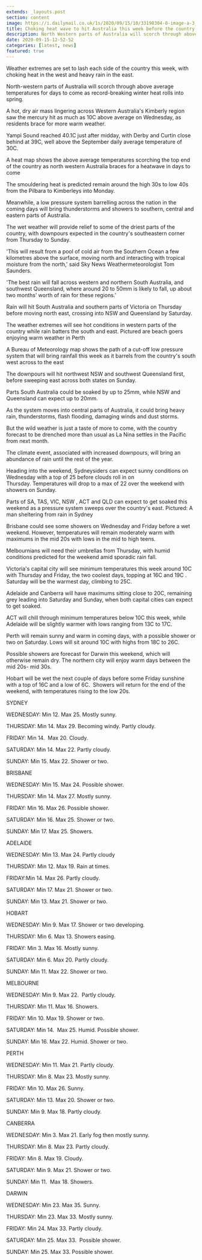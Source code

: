 ```yaml
---
extends: _layouts.post
section: content
image: https://i.dailymail.co.uk/1s/2020/09/15/10/33198304-0-image-a-3_1600160555643.jpg 
title: Choking heat wave to hit Australia this week before the country is battered with heavy rain 
description: North Western parts of Australia will scorch through above average temperatures for days to come as record-breaking winter heat rolls into spring.  
date: 2020-09-15-12-52-52 
categories: [latest, news] 
featured: true 
--- 
```

Weather extremes are set to lash each side of the country this week, with choking heat in the west and heavy rain in the east. 

North-western parts of Australia will scorch through above average temperatures for days to come as record-breaking winter heat rolls into spring. 

A hot, dry air mass lingering across Western Australia's Kimberly region saw the mercury hit as much as 10C above average on Wednesday, as residents brace for more warm weather.  

Yampi Sound reached 40.1C just after midday, with Derby and Curtin close behind at 39C, well above the September daily average temperature of 30C.  

A heat map shows the above average temperatures scorching the top end of the country as north western Australia braces for a heatwave in days to come

The smouldering heat is predicted remain around the high 30s to low 40s from the Pilbara to Kimberleys into Monday.  

Meanwhile, a low pressure system barrelling across the nation in the coming days will bring thunderstorms and showers to southern, central and eastern parts of Australia. 

The wet weather will provide relief to some of the driest parts of the country, with downpours expected in the country's southeastern corner from Thursday to Sunday.      

'This will result from a pool of cold air from the Southern Ocean a few kilometres above the surface, moving north and interacting with tropical moisture from the north,' said Sky News Weathermeteorologist Tom Saunders.

'The best rain will fall across western and northern South Australia, and southwest Queensland, where around 20 to 50mm is likely to fall, up about two months’ worth of rain for these regions.'

Rain will hit South Australia and southern parts of Victoria on Thursday before moving north east, crossing into NSW and Queensland by Saturday. 

The weather extremes will see hot conditions in western parts of the country while rain batters the south and east. Pictured are beach goers enjoying warm weather in Perth  

A Bureau of Meteorology map shows the path of a cut-off low pressure system that will bring rainfall this week as it barrels from the country's south west across to the east

The downpours will hit northwest NSW and southwest Queensland first, before sweeping east across both states on Sunday. 

Parts South Australia could be soaked by up to 25mm, while NSW and Queensland can expect up to 20mm. 

As the system moves into central parts of Australia, it could bring heavy rain, thunderstorms, flash flooding, damaging winds and dust storms. 

But the wild weather is just a taste of more to come, with the country forecast to be drenched more than usual as La Nina settles in the Pacific from next month. 

The climate event, associated with increased downpours, will bring an abundance of rain until the rest of the year. 

Heading into the weekend, Sydneysiders can expect sunny conditions on Wednesday with a top of 25 before clouds roll in on Thursday. Temperatures will drop to a max of 22 over the weekend with showers on Sunday. 

Parts of SA, TAS, VIC, NSW , ACT and QLD can expect to get soaked this weekend as a pressure system sweeps over the country's east. Pictured: A man sheltering from rain in Sydney

Brisbane could see some showers on Wednesday and Friday before a wet weekend. However, temperatures will remain moderately warm with maximums in the mid 20s with lows in the mid to high teens. 

Melbournians will need their umbrellas from Thursday, with humid conditions predicted for the weekend amid sporadic rain fall. 

Victoria's capital city will see minimum temperatures this week around 10C with Thursday and Friday, the two coolest days, topping at 16C and 19C . Saturday will be the warmest day, climbing to 25C. 

Adelaide and Canberra will have maximums sitting close to 20C, remaining grey leading into Saturday and Sunday, when both capital cities can expect to get soaked.

ACT will chill through minimum temperatures below 10C this week, while Adelaide will be slightly warmer with lows ranging from 13C to 17C. 

Perth will remain sunny and warm in coming days, with a possible shower or two on Saturday. Lows will sit around 10C with highs from 18C to 26C. 

Possible showers are forecast for Darwin this weekend, which will otherwise remain dry. The northern city will enjoy warm days between the mid 20s- mid 30s.

Hobart will be wet the next couple of days before some Friday sunshine with a top of 16C and a low of 6C.  Showers will return for the end of the weekend, with temperatures rising to the low 20s. 

SYDNEY  

WEDNESDAY: Min 12. Max 25. Mostly sunny.

THURSDAY: Min 14. Max 29. Becoming windy. Partly cloudy.

FRIDAY: Min 14.  Max 20. Cloudy.

SATURDAY: Min 14. Max 22. Partly cloudy.

SUNDAY: Min 15. Max 22. Shower or two.

BRISBANE 

WEDNESDAY: Min 15. Max 24. Possible shower.

THURSDAY: Min 14. Max 27. Mostly sunny.

FRIDAY: Min 16. Max 26. Possible shower.

SATURDAY: Min 16. Max 25. Shower or two.

SUNDAY: Min 17. Max 25. Showers.

ADELAIDE

WEDNESDAY: Min 13. Max 24. Partly cloudy

THURSDAY: Min 12. Max 19. Rain at times.

FRIDAY:Min 14. Max 26. Partly cloudy.

SATURDAY: Min 17. Max 21. Shower or two.

SUNDAY: Min 13. Max 21. Shower or two.

HOBART 

WEDNESDAY: Min 9. Max 17. Shower or two developing.

THURSDAY: Min 6. Max 13. Showers easing.

FRIDAY: Min 3. Max 16. Mostly sunny.

SATURDAY: Min 6. Max 20. Partly cloudy.

SUNDAY: Min 11. Max 22. Shower or two.

MELBOURNE 

WEDNESDAY: Min 9. Max 22.  Partly cloudy.

THURSDAY: Min 11. Max 16. Showers.

FRIDAY: Min 10. Max 19. Shower or two.

SATURDAY: Min 14.  Max 25. Humid. Possible shower.

SUNDAY: Min 16. Max 22. Humid. Shower or two.

PERTH 

WEDNESDAY: Min 11. Max 21. Partly cloudy.

THURSDAY: Min 8. Max 23. Mostly sunny.

FRIDAY: Min 10. Max 26. Sunny.

SATURDAY: Min 13. Max 20. Shower or two.

SUNDAY: Min 9. Max 18. Partly cloudy.

CANBERRA  

WEDNESDAY: Min 3. Max 21. Early fog then mostly sunny.

THURSDAY: Min 8. Max 23. Partly cloudy.

FRIDAY: Min 8. Max 19. Cloudy.

SATURDAY: Min 9. Max 21. Shower or two.

SUNDAY: Min 11.  Max 18. Showers.

DARWIN 

WEDNESDAY: Min 23. Max 35. Sunny.

THURSDAY: Min 23. Max 33. Mostly sunny.

FRIDAY: Min 24. Max 33. Partly cloudy.

SATURDAY: Min 25. Max 33.  Possible shower.

SUNDAY: Min 25. Max 33. Possible shower.

